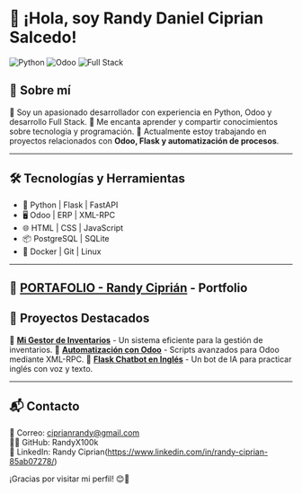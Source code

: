 # 👋 ¡Hola, soy Randy Daniel Ciprian Salcedo!

![Python](https://img.shields.io/badge/Python-Developer-blue.svg)
![Odoo](https://img.shields.io/badge/Odoo-Expert-purple.svg)
![Full Stack](https://img.shields.io/badge/Full--Stack-Developer-orange.svg)

## 🚀 Sobre mí
🔹 Soy un apasionado desarrollador con experiencia en Python, Odoo y desarrollo Full Stack. 
🔹 Me encanta aprender y compartir conocimientos sobre tecnología y programación.
🔹 Actualmente estoy trabajando en proyectos relacionados con **Odoo, Flask y automatización de procesos**.

---

## 🛠️ Tecnologías y Herramientas
- 🐍 Python | Flask | FastAPI
- 🖥️ Odoo | ERP | XML-RPC
- 🌐 HTML | CSS | JavaScript
- 📦 PostgreSQL | SQLite
- 🚀 Docker | Git | Linux

---
📌 **[PORTAFOLIO - Randy Ciprián](https://randyciprian.netlify.app/)** - Portfolio
---
## 📌 Proyectos Destacados
📌 **[Mi Gestor de Inventarios](https://github.com/tu-usuario/mi-gestor-inventarios)** - Un sistema eficiente para la gestión de inventarios.
📌 **[Automatización con Odoo](https://github.com/tu-usuario/automatizacion-odoo)** - Scripts avanzados para Odoo mediante XML-RPC.
📌 **[Flask Chatbot en Inglés](https://github.com/tu-usuario/flask-chatbot)** - Un bot de IA para practicar inglés con voz y texto.


---

## 📬 Contacto
📧 Correo: ciprianrandy@gmail.com  
👨‍💻 GitHub: RandyX100k  
📜 LinkedIn: Randy Ciprian(https://www.linkedin.com/in/randy-ciprian-85ab07278/)

¡Gracias por visitar mi perfil! 😊🚀

